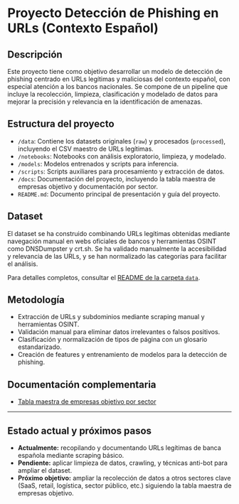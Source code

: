 # Proyecto Detección de Phishing en URLs (Contexto Español)

## Descripción

Este proyecto tiene como objetivo desarrollar un modelo de detección de phishing centrado en URLs legítimas y maliciosas del contexto español, con especial atención a los bancos nacionales. Se compone de un pipeline que incluye la recolección, limpieza, clasificación y modelado de datos para mejorar la precisión y relevancia en la identificación de amenazas.

## Estructura del proyecto

- `/data`: Contiene los datasets originales (`raw`) y procesados (`processed`), incluyendo el CSV maestro de URLs legítimas.
- `/notebooks`: Notebooks con análisis exploratorio, limpieza, y modelado.
- `/models`: Modelos entrenados y scripts para inferencia.
- `/scripts`: Scripts auxiliares para procesamiento y extracción de datos.
- `/docs`: Documentación del proyecto, incluyendo la tabla maestra de empresas objetivo y documentación por sector.
- `README.md`: Documento principal de presentación y guía del proyecto.

## Dataset

El dataset se ha construido combinando URLs legítimas obtenidas mediante navegación manual en webs oficiales de bancos y herramientas OSINT como DNSDumpster y crt.sh. Se ha validado manualmente la accesibilidad y relevancia de las URLs, y se han normalizado las categorías para facilitar el análisis.

Para detalles completos, consultar el [README de la carpeta `data`](./data/Readme_data.md).

## Metodología

- Extracción de URLs y subdominios mediante scraping manual y herramientas OSINT.
- Validación manual para eliminar datos irrelevantes o falsos positivos.
- Clasificación y normalización de tipos de página con un glosario estandarizado.
- Creación de features y entrenamiento de modelos para la detección de phishing.

## Documentación complementaria

- [Tabla maestra de empresas objetivo por sector](docs/tabla_maestra_empresas.md)

---

## Estado actual y próximos pasos

- **Actualmente:** recopilando y documentando URLs legítimas de banca española mediante scraping básico.
- **Pendiente:** aplicar limpieza de datos, crawling, y técnicas anti-bot para ampliar el dataset.
- **Próximo objetivo:** ampliar la recolección de datos a otros sectores clave (SaaS, retail, logística, sector público, etc.) siguiendo la tabla maestra de empresas objetivo.

